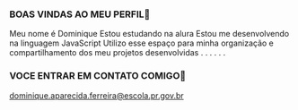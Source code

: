 ### BOAS VINDAS AO MEU PERFIL💙
Meu nome é Dominique
Estou estudando na alura
Estou me desenvolvendo na linguagem JavaScript
Utilizo esse espaço para minha organização e compartilhamento dos meu projetos desenvolvidas
.
.
.
.
.
.
### VOCE ENTRAR EM CONTATO COMIGO📧
dominique.aparecida.ferreira@escola.pr.gov.br
